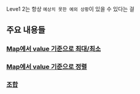Leve1 2는 항상 `예상치 못한 예외 상황`이 있을 수 있다는 걸 

## 주요 내용들 

### [Map에서 value 기준으로 최대/최소](/CodingTest/11여러가지문제/카카오기출/level2/캐시.md)

### [Map에서 value 기준으로 정렬](/CodingTest/11여러가지문제/카카오기출/level2/튜플.md)

### [조합](/CodingTest/11여러가지문제/카카오기출/level2/메뉴리뉴얼.md)
